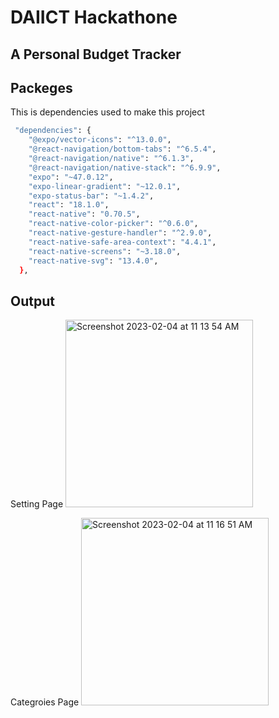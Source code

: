 # DAIICT Hackathone
## A Personal Budget Tracker

## Packeges

This is dependencies used to make this project

```bash
 "dependencies": {
    "@expo/vector-icons": "^13.0.0",
    "@react-navigation/bottom-tabs": "^6.5.4",
    "@react-navigation/native": "^6.1.3",
    "@react-navigation/native-stack": "^6.9.9",
    "expo": "~47.0.12",
    "expo-linear-gradient": "~12.0.1",
    "expo-status-bar": "~1.4.2",
    "react": "18.1.0",
    "react-native": "0.70.5",
    "react-native-color-picker": "^0.6.0",
    "react-native-gesture-handler": "^2.9.0",
    "react-native-safe-area-context": "4.4.1",
    "react-native-screens": "~3.18.0",
    "react-native-svg": "13.4.0",
  },
```

## Output 
Setting Page
<img width="300" alt="Screenshot 2023-02-04 at 11 13 54 AM" src="https://user-images.githubusercontent.com/74901469/216751177-a207ab39-e5bd-42c2-88c4-0b3cf3480525.png">

Categroies Page
<img width="300" alt="Screenshot 2023-02-04 at 11 16 51 AM" src="https://user-images.githubusercontent.com/74901469/216751212-bb63ffb4-4208-48ec-b87d-9336e715646e.png">
